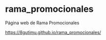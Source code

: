 # rama_promocionales
Página web de Rama Promocionales 


https://8gutimu.github.io/rama_promocionales/
